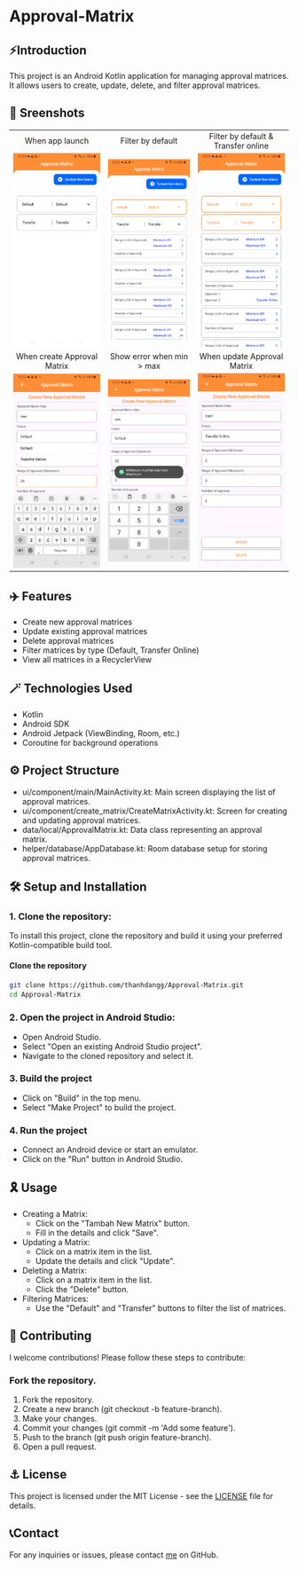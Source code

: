 # Approval-Matrix

## ⚡Introduction
This project is an Android Kotlin application for managing approval matrices. It allows users to create, update, delete, and filter approval matrices.

## 📸 Sreenshots
|  |  |   |
| :---:                              | :---:                             | :---:                              |
| When app launch                    | Filter by default                 | Filter by default & Transfer online|
| ![](screenshots/Screenshot_1.png)  | ![](screenshots/Screenshot_2.png) | ![](screenshots/Screenshot_3.png)  |
| When create Approval Matrix        | Show error when min > max         | When update Approval Matrix        |
| ![](screenshots/Screenshot_4.png)  | ![](screenshots/Screenshot_5.png) | ![](screenshots/Screenshot_6.png)  |

## ✈️ Features
- Create new approval matrices
- Update existing approval matrices
- Delete approval matrices
- Filter matrices by type (Default, Transfer Online)
- View all matrices in a RecyclerView

## 🪄 Technologies Used
- Kotlin
- Android SDK
- Android Jetpack (ViewBinding, Room, etc.)
- Coroutine for background operations

## ⚙️ Project Structure
- ui/component/main/MainActivity.kt: Main screen displaying the list of approval matrices.
- ui/component/create_matrix/CreateMatrixActivity.kt: Screen for creating and updating approval matrices.
- data/local/ApprovalMatrix.kt: Data class representing an approval matrix.
- helper/database/AppDatabase.kt: Room database setup for storing approval matrices.

## 🛠️ Setup and Installation
### 1. Clone the repository:
To install this project, clone the repository and build it using your preferred Kotlin-compatible build tool.

#### Clone the repository
```bash
git clone https://github.com/thanhdangg/Approval-Matrix.git
cd Approval-Matrix
```
### 2. Open the project in Android Studio:
- Open Android Studio.
- Select "Open an existing Android Studio project".
- Navigate to the cloned repository and select it.

### 3. Build the project
- Click on "Build" in the top menu.
- Select "Make Project" to build the project.
### 4. Run the project
- Connect an Android device or start an emulator.
- Click on the "Run" button in Android Studio.

## 🎗️ Usage
- Creating a Matrix:
  -   Click on the "Tambah New Matrix" button.
  -   Fill in the details and click "Save".
- Updating a Matrix:
  -   Click on a matrix item in the list.
  -   Update the details and click "Update".
- Deleting a Matrix:
  -   Click on a matrix item in the list.
  -   Click the "Delete" button.
- Filtering Matrices:
  -   Use the "Default" and "Transfer" buttons to filter the list of matrices. 

## 🔖 Contributing
I welcome contributions! Please follow these steps to contribute:

### Fork the repository.
1. Fork the repository.
2. Create a new branch (git checkout -b feature-branch).
3. Make your changes.
4. Commit your changes (git commit -m 'Add some feature').
5. Push to the branch (git push origin feature-branch).
6. Open a pull request.

## ⚓ License
This project is licensed under the MIT License - see the [LICENSE](./LICENSE) file for details.

## 📞Contact
For any inquiries or issues, please contact [me](https://github.com/thanhdangg) on GitHub.


